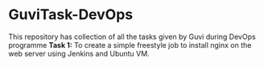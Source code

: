 # GuviTask-DevOps
This repository has collection of all the tasks given by Guvi during DevOps programme
**Task 1:** To create a simple freestyle job to install nginx on the web server using Jenkins and Ubuntu VM.
